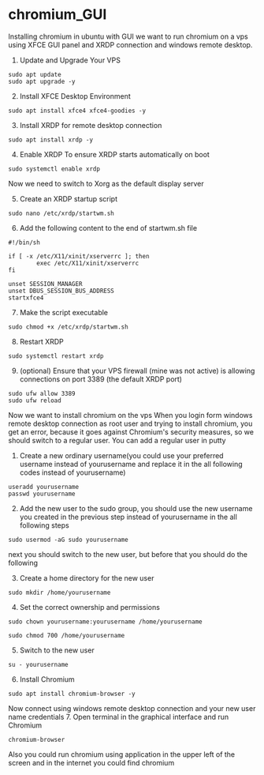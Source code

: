 # chromium_GUI
Installing chromium in ubuntu with GUI
we want to run chromium on a vps using XFCE GUI panel and XRDP connection and windows remote desktop.

1. Update and Upgrade Your VPS
```
sudo apt update
sudo apt upgrade -y
```

2. Install XFCE Desktop Environment
```
sudo apt install xfce4 xfce4-goodies -y
```

3. Install XRDP for remote desktop connection
```
sudo apt install xrdp -y
```

4. Enable XRDP To ensure XRDP starts automatically on boot
```
sudo systemctl enable xrdp
```

Now we need to switch to Xorg as the default display server 

5. Create an XRDP startup script
```
sudo nano /etc/xrdp/startwm.sh 
```

6. Add the following content to the end of startwm.sh file
```
#!/bin/sh

if [ -x /etc/X11/xinit/xserverrc ]; then
        exec /etc/X11/xinit/xserverrc
fi

unset SESSION_MANAGER
unset DBUS_SESSION_BUS_ADDRESS
startxfce4
```

7. Make the script executable
```
sudo chmod +x /etc/xrdp/startwm.sh
```

8. Restart XRDP
```
sudo systemctl restart xrdp
```

9. (optional) Ensure that your VPS firewall (mine was not active) is allowing connections on port 3389 (the default XRDP port)
```
sudo ufw allow 3389
sudo ufw reload
```
Now we want to install chromium on the vps
When you login form windows remote desktop connection as root user and trying to install chromium, you get an error, because it goes against Chromium's security measures, so we should switch to a regular user. You can add a regular user in putty
1. Create a new ordinary username(you could use your preferred username instead of yourusername and replace it in the all following codes instead of yourusername)
```
useradd yourusername
passwd yourusername
```
2. Add the new user to the sudo group, you should use the new username you created in the previous step instead of yourusername in the all following steps
```
sudo usermod -aG sudo yourusername 
```

next you should switch to the new user, but before that you should do the following

3. Create a home directory for the new user
```
sudo mkdir /home/yourusername
```

4. Set the correct ownership and permissions
```
sudo chown yourusername:yourusername /home/yourusername
```
```
sudo chmod 700 /home/yourusername
```

5. Switch to the new user
```
su - yourusername
```

6. Install Chromium
```
sudo apt install chromium-browser -y
```

Now connect using windows remote desktop connection and your new user name credentials
7. Open terminal in the graphical interface and run Chromium
```
chromium-browser
```

Also you could run chromium using application in the upper left of the screen and in the internet you could find chromium

